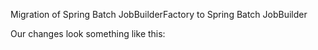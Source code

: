 Migration of Spring Batch JobBuilderFactory to Spring Batch JobBuilder

Our changes look something like this:

```diff

```
